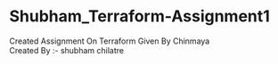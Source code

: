 # Shubham_Terraform-Assignment1
Created Assignment On Terraform Given By Chinmaya
<br>
Created By :- shubham chilatre
